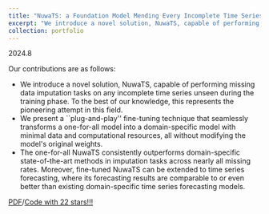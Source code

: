 ```yaml
---
title: "NuwaTS: a Foundation Model Mending Every Incomplete Time Series"
excerpt: "We introduce a novel solution, NuwaTS, capable of performing missing data imputation tasks on any incomplete time series unseen during the training phase. To the best of our knowledge, this represents the pioneering attempt in this field. <br/><img src='/images/NuwaTS.jpg'>"
collection: portfolio
---
```

2024.8

Our contributions are as follows:

- We introduce a novel solution, NuwaTS, capable of performing missing data imputation tasks on any incomplete time series unseen during the training phase. To the best of our knowledge, this represents the pioneering attempt in this field.
- We present a ``plug-and-play'' fine-tuning technique that seamlessly transforms a one-for-all model into a domain-specific model with minimal data and computational resources, all without modifying the model's original weights.
- The one-for-all NuwaTS consistently outperforms domain-specific state-of-the-art methods in imputation tasks across nearly all missing rates. Moreover, fine-tuned NuwaTS can be extended to time series forecasting, where its forecasting results are comparable to or even better than existing domain-specific time series forecasting models.

[PDF](../assets/NuwaTS.pdf)/[Code with 22 stars!!!](https://github.com/Chengyui/NuwaTS)

